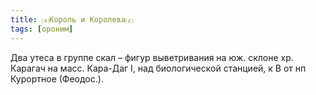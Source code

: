 ```yaml
---
title: ⒜Король и Королева⒵
tags: [ороним]
---
```


Два утеса в группе скал – фигур выветривания на юж. склоне хр. Карагач на масс.
Кара-Даг I, над биологической станцией, к В от нп Курортное (Феодос.).
